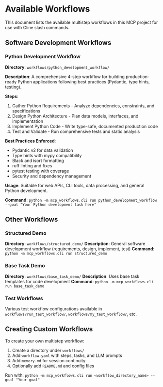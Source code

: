 # Available Workflows

This document lists the available multistep workflows in this MCP project for use with Cline slash commands.

## Software Development Workflows

### Python Development Workflow

**Directory**: `workflows/python_development_workflow/`

**Description**: A comprehensive 4-step workflow for building production-ready Python applications following best practices (Pydantic, type hints, testing).

**Steps**:
1. Gather Python Requirements - Analyze dependencies, constraints, and specifications
2. Design Python Architecture - Plan data models, interfaces, and implementation
3. Implement Python Code - Write type-safe, documented production code
4. Test and Validate - Run comprehensive tests and static analysis

**Best Practices Enforced**:
- Pydantic v2 for data validation
- Type hints with mypy compatibility
- Black and isort formatting
- ruff linting and fixes
- pytest testing with coverage
- Security and dependency management

**Usage**: Suitable for web APIs, CLI tools, data processing, and general Python development.

**Command**: `python -m mcp_workflows.cli run python_development_workflow --goal "Your Python development task here"`

## Other Workflows

### Structured Demo
**Directory**: `workflows/structured_demo/`
**Description**: General software development workflow (requirements, design, implement, test)
**Command**: `python -m mcp_workflows.cli run structured_demo`

### Base Task Demo
**Directory**: `workflows/base_task_demo/`
**Description**: Uses base task templates for code development
**Command**: `python -m mcp_workflows.cli run base_task_demo`

### Test Workflows
Various test workflow configurations available in `workflows/run_test_workflow/`, `workflows/my_test_workflow/`, etc.

## Creating Custom Workflows

To create your own multistep workflow:

1. Create a directory under `workflows/`
2. Add `workflow.yaml` with steps, tasks, and LLM prompts
3. Add `memory.md` for session continuity
4. Optionally add `README.md` and config files

Run with: `python -m mcp_workflows.cli run <workflow_directory_name> --goal "Your goal"`
